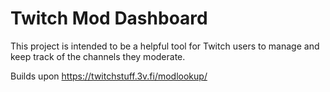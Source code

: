 # Twitch Mod Dashboard
This project is intended to be a helpful tool for Twitch users to manage and keep track of the channels they moderate.

Builds upon https://twitchstuff.3v.fi/modlookup/
